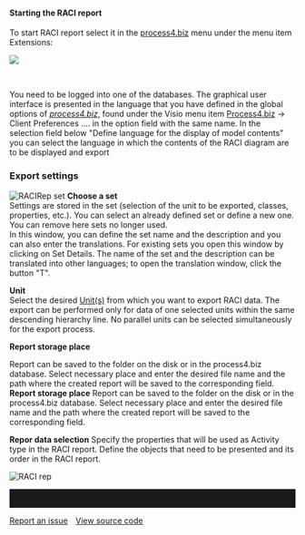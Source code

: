 #### **Starting the RACI report**

To start RACI report select it in the
[process4.biz](http://process4.biz) menu under the menu item Extensions:

![](//images.ctfassets.net/utx1h0gfm1om/4dyxEOOssMOIwY6M2KE6yC/e59408f7689f0b5be288a6596a2ff1ae/329153.png)

 



You need to be logged into one of the databases. The graphical user
interface is presented in the language that you have defined in the
global options of *[process4.biz](http://process4.biz)*, found under the
Visio menu item [Process4.biz](http://Process4.biz) → Client Preferences
.... in the option field with the same name. In the selection field
below "Define language for the display of model contents" you can select
the language in which the contents of the RACI diagram are to be
displayed and export

### Export settings

![RACIRep set](//images.ctfassets.net/6mz8d8cle1nl/4kmM5cKyVy0hDCNXBAvOqM/83d57fdf3061834298e9d5da0420b72e/RACIRep_set.png)
**Choose a set**  
Settings are stored in the set (selection of the unit to be exported,
classes, properties, etc.). You can select an already defined set or
define a new one. You can remove here sets no longer used.  
In this window, you can define the set name and the description and you
can also enter the translations. For existing sets you open this window
by clicking on Set Details. The name of the set and the description can
be translated into other languages; to open the translation window, click the button "T".

**Unit**  
Select the desired [Unit(s)](unit) from which you want to export RACI data. The export can be performed only for data of one selected units within the same descending hierarchy line. No parallel units can be selected simultaneously for the export process. 

**Report storage place**

Report can be saved to the folder on the disk or in the process4.biz database. Select necessary place  and enter the desired file name and the path where the created report will be saved to the corresponding field. 
 
**Report storage place**
Report can be saved to the folder on the disk or in the process4.biz database. Select necessary place  and enter the desired file name and the path where the created report will be saved to the corresponding field. 

**Repor data selection** 
Specify the properties that will be used as Activity type in the RACI report. 
Define the objects that need to be presented and its order in the RACI report. 

![RACI rep](//images.ctfassets.net/6mz8d8cle1nl/1CfC1zIeiw80mZmM2kgEDL/41a20d711078f04e3d67907ba85863fa/RACI_rep.png)

<hr style="padding-top:2rem" />
<a href="https://github.com/process4/docs/issues" target="_blank" class="bgw btn btn-primary btn-lg shadow-sm">Report an issue</a>
<a href="https://github.com/process4/docs" target="_blank" class="bgw btn btn-primary btn-lg shadow-sm" style="margin-left:10px;">View source code</a>